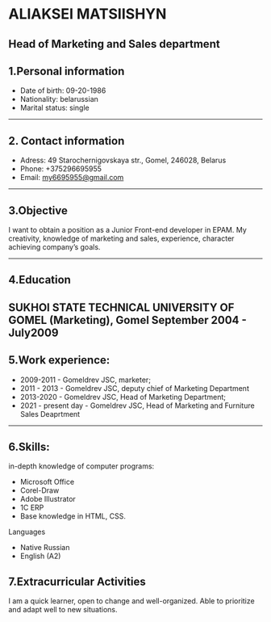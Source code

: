 
# ALIAKSEI MATSIISHYN
Head of Marketing and Sales department 
----
## 1.Personal information
* Date of birth: 09-20-1986
* Nationality: belarussian
* Marital status: single
----
## 2. Contact information
* Adress: 49 Starochernigovskaya str., Gomel, 246028, Belarus
* Phone: +375296695955
* Email: my6695955@gmail.com
----
## 3.Objective
I want to obtain a position as a Junior Front-end developer in EPAM. 
My creativity, knowledge of marketing and sales, experience, character achieving company’s goals.

----
## 4.Education

SUKHOI STATE TECHNICAL UNIVERSITY OF GOMEL (Marketing), Gomel
September 2004 - July2009 
----
## 5.Work experience:
* 2009-2011 - Gomeldrev JSC, marketer;
* 2011 - 2013 - Gomeldrev JSC, deputy chief of Marketing Department
* 2013-2020 - Gomeldrev JSC, Head of Marketing Department; 
* 2021 - present day - Gomeldrev JSC, Head of Marketing and Furniture Sales Deaprtment
----
## 6.Skills: 
in-depth knowledge of computer programs:
* Microsoft Office
* Corel-Draw
* Adobe Illustrator
* 1C ERP
* Base knowledge in HTML, CSS.

Languages
* Native Russian
* English (A2)


## 7.Extracurricular Activities
I am а quick learner, open to change and well-organized. 
Able to prioritize and adapt well to new situations.
